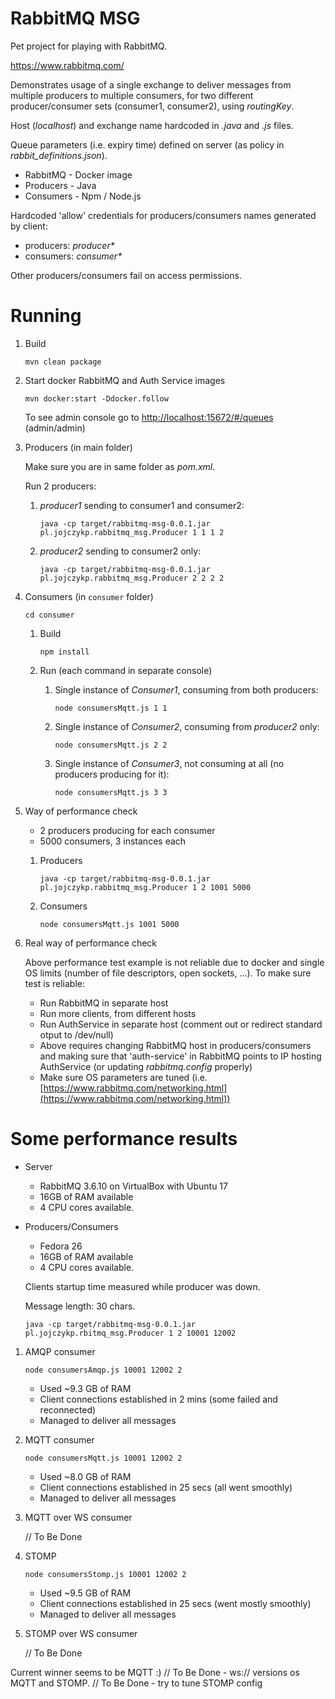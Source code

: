 # RabbitMQ MSG

Pet project for playing with RabbitMQ.

https://www.rabbitmq.com/

Demonstrates usage of a single exchange to deliver messages from multiple producers to multiple consumers, for two different producer/consumer sets (consumer1, consumer2), using _routingKey_.

Host (_localhost_) and exchange name hardcoded in _.java_ and _.js_ files. 

Queue parameters (i.e. expiry time) defined on server (as policy in _rabbit_definitions.json_).

* RabbitMQ  - Docker image
* Producers - Java
* Consumers - Npm / Node.js

Hardcoded 'allow' credentials for producers/consumers names generated by client:
* producers: _producer*_
* consumers: _consumer*_

Other producers/consumers fail on access permissions.


# Running

1. Build

    `mvn clean package`


2. Start docker RabbitMQ and Auth Service images

    `mvn docker:start -Ddocker.follow`

    To see admin console go to [http://localhost:15672/#/queues](http://localhost:15672/#/queues) (admin/admin)


3. Producers (in main folder)

    Make sure you are in same folder as _pom.xml_.
    
    Run 2 producers:

    1. _producer1_ sending to consumer1 and consumer2:
    
        `java -cp target/rabbitmq-msg-0.0.1.jar pl.jojczykp.rabbitmq_msg.Producer 1 1 1 2`

    2. _producer2_ sending to consumer2 only:
    
        `java -cp target/rabbitmq-msg-0.0.1.jar pl.jojczykp.rabbitmq_msg.Producer 2 2 2 2`

4. Consumers (in `consumer` folder)

    `cd consumer`
    
    1. Build
    
        `npm install`

    2. Run (each command in separate console)

        1. Single instance of _Consumer1_, consuming from both producers:
    
            `node consumersMqtt.js 1 1`
    
        2. Single instance of _Consumer2_, consuming from _producer2_ only:
    
            `node consumersMqtt.js 2 2`
    
        3. Single instance of _Consumer3_, not consuming at all (no producers producing for it):
    
            `node consumersMqtt.js 3 3`
    
5. Way of performance check

    * 2 producers producing for each consumer
    * 5000 consumers, 3 instances each
    
    1. Producers
    
        `java -cp target/rabbitmq-msg-0.0.1.jar pl.jojczykp.rabbitmq_msg.Producer 1 2 1001 5000`
        
    2. Consumers
    
        `node consumersMqtt.js 1001 5000`
    
6. Real way of performance check

    Above performance test example is not reliable due to docker and single OS limits (number of file descriptors, open
    sockets, ...). To make sure test is reliable:
    
    - Run RabbitMQ in separate host
    - Run more clients, from different hosts
    - Run AuthService in separate host (comment out or redirect standard otput to /dev/null)
    - Above requires changing RabbitMQ host in producers/consumers and making sure that 'auth-service' in RabbitMQ
      points to IP hosting AuthService (or updating _rabbitmq.config_ properly)
    - Make sure OS parameters are tuned
      (i.e. [https://www.rabbitmq.com/networking.html](https://www.rabbitmq.com/networking.html))


# Some performance results

- Server
    - RabbitMQ 3.6.10 on VirtualBox with Ubuntu 17
    - 16GB of RAM available
    - 4 CPU cores available.
- Producers/Consumers
    - Fedora 26
    - 16GB of RAM available
    - 4 CPU cores available.

    Clients startup time measured while producer was down.
    
    Message length: 30 chars.

    `java -cp target/rabbitmq-msg-0.0.1.jar pl.jojczykp.rbitmq_msg.Producer 1 2 10001 12002`
    
1. AMQP consumer
    
    `node consumersAmqp.js 10001 12002 2`
    
    - Used ~9.3 GB of RAM
    - Client connections established in 2 mins (some failed and reconnected)
    - Managed to deliver all messages

2. MQTT consumer
    
    `node consumersMqtt.js 10001 12002 2`
    
    - Used ~8.0 GB of RAM
    - Client connections established in 25 secs (all went smoothly)
    - Managed to deliver all messages
    
   
3. MQTT over WS consumer

    // To Be Done

4. STOMP
    
    `node consumersStomp.js 10001 12002 2`
    
    - Used ~9.5 GB of RAM
    - Client connections established in 25 secs (went mostly smoothly)
    - Managed to deliver all messages
    
5. STOMP over WS consumer

    // To Be Done


Current winner seems to be MQTT :)
// To Be Done - ws:// versions os MQTT and STOMP.
// To Be Done - try to tune STOMP config
